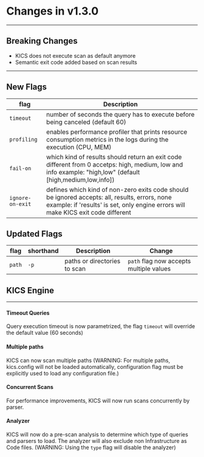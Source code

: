 # Changes in v1.3.0
---

## Breaking Changes

- KICS does not execute scan as default anymore
- Semantic exit code added based on scan results

---
## New Flags

| flag        | Description                                                                    |
| ----------- | ------------------------------------------------------------------------------ |
| `timeout`   | number of seconds the query has to execute before being canceled (default 60)  |
| `profiling` | enables performance profiler that prints resource consumption metrics in the logs during the execution (CPU, MEM) |
| `fail-on`   | which kind of results should return an exit code different from 0 accetps: high, medium, low and info example: "high,low" (default [high,medium,low,info]) |
| `ignore-on-exit` | defines which kind of non-zero exits code should be ignored accepts: all, results, errors, none example: if 'results' is set, only engine errors will make KICS exit code different|

## Updated Flags

| flag        | shorthand | Description                   | Change  |
| ----------- | --------- | ----------------------------- | ------- |
| `path`      | `-p`      | paths or directories to scan  | `path` flag now accepts multiple values       |


## KICS Engine
---
#### Timeout Queries

Query execution timeout is now parametrized, the flag `timeout` will override the default value (60 seconds)

#### Multiple paths

KICS can now scan multiple paths (WARNING: For multiple paths, kics.config will not be loaded automatically, configuration flag must be explicitly used to load any configuration file.)

#### Concurrent Scans

For performance improvements, KICS will now run scans concurrently by parser.

#### Analyzer

KICS will now do a pre-scan analysis to determine which type of queries and parsers to load. The analyzer will also exclude non Infrastructure as Code files. (WARNING: Using the `type` flag will disable the analyzer)
